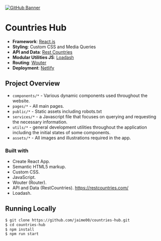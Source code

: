 [![GitHub Banner](https://res.cloudinary.com/personal-jaime00/image/upload/v1646544686/projects/countries-hub/Countries_Hub_Main_Ilustration_fpm2cl.png)](https://countries-hub.netlify.app/)
# Countries Hub 

- **Framework**: [React.js](https://reactjs.org/)
- **Styling**: Custom CSS and Media Queries
- **API and Data**: [Rest Countries](https://restcountries.com/) 
- **Modular Utilities JS**: [Loadash](https://lodash.com/) 
- **Routing**: [Wouter](https://www.npmjs.com/package/wouter/)
- **Deployment**: [Netlify](https://www.netlify.com)

## Project Overview

- `components/*` - Various dynamic components used throughout the website.
- `pages/*` - All main pages.
- `public/*` - Static assets including robots.txt
- `services/*` - a Javascript file that focuses on querying and requesting the necessary information.
- `utils/*` - general development utilities throughout the application including the initial states of some components.
- `assets/*` - All images and illustrations required in the app.
### Built with

-   Create React App.
-   Semantic HTML5 markup.
-   Custom CSS.
-   JavaScript.
-   Wouter (Router).
-   API and Data (RestCountries). https://restcountries.com/
-   Loadash.

## Running Locally

```bash
$ git clone https://github.com/jaime00/countries-hub.git
$ cd countries-hub
$ npm install
$ npm run start
```